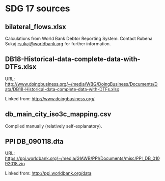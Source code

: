 # SDG 17 sources

## bilateral_flows.xlsx

Calculations from World Bank Debtor Reporting System. Contact Rubena Sukaj <rsukaj@worldbank.org> for further information.

## DB18-Historical-data-complete-data-with-DTFs.xlsx

URL: http://www.doingbusiness.org/~/media/WBG/DoingBusiness/Documents/Data/DB18-Historical-data-complete-data-with-DTFs.xlsx

Linked from: http://www.doingbusiness.org/

## db_main_city_iso3c_mapping.csv

Compiled manually (relatively self-explanatory).

## PPI DB_090118.dta

URL: https://ppi.worldbank.org/~/media/GIAWB/PPI/Documents/misc/PPI_DB_01092018.zip

Linked from: http://ppi.worldbank.org/data

